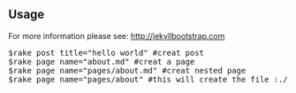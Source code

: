 ## Usage

For more information please see: <http://jekyllbootstrap.com>

<pre>
$rake post title="hello world" #creat post
$rake page name="about.md" #creat a page
$rake page name="pages/about.md" #creat nested page
$rake page name="pages/about" #this will create the file :./pages/about/index.html
</pre>
